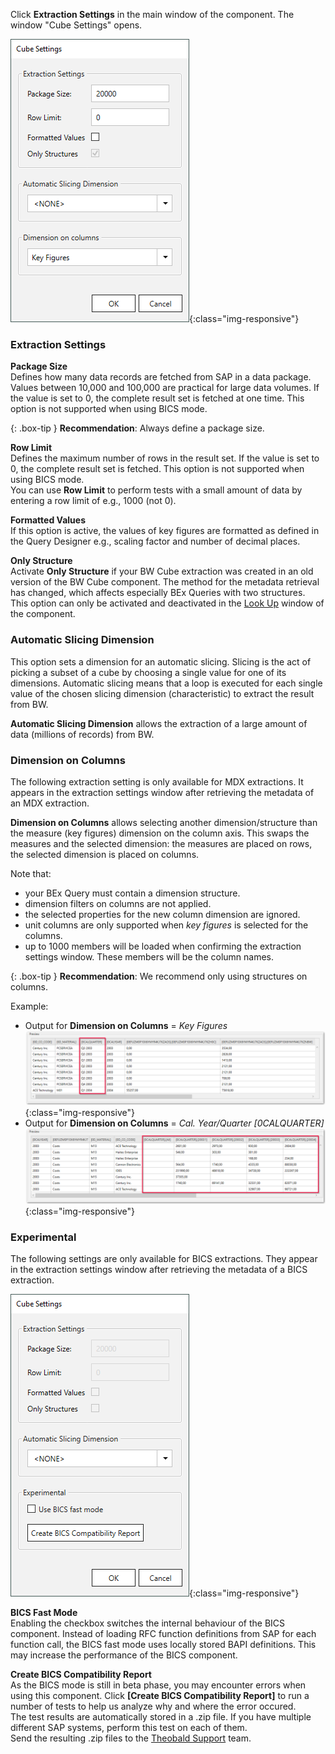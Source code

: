 Click **Extraction Settings** in the main window of the component. The window "Cube Settings" opens. 

![XU_BWCube_Settings](/img/content/XU_BWCube_Settings.png){:class="img-responsive"}

### Extraction Settings


**Package Size** <br> 
Defines how many data records are fetched from SAP in a data package.
Values between 10,000 and 100,000 are practical for large data volumes.
If the value is set to 0, the complete result set is fetched at one time.
This option is not supported when using BICS mode.

{: .box-tip }
**Recommendation**: Always define a package size.

**Row Limit** <br>
Defines the maximum number of rows in the result set.
If the value is set to 0, the complete result set is fetched.
This option is not supported when using BICS mode.<br>
You can use **Row Limit** to perform tests with a small amount of data by entering a row limit of e.g., 1000 (not 0).

**Formatted Values** <br>
If this option is active, the values of key figures are formatted as defined in the Query Designer e.g., scaling factor and number of decimal places.

**Only Structure** <br>
Activate **Only Structure** if your BW Cube extraction was created in an old version of the BW Cube component.
The method for the metadata retrieval has changed, which affects especially BEx Queries with two structures.<br>
This option can only be activated and deactivated in the [Look Up](./bw-cube-extraction-define#look-up-a-bw-cube-or-query) window of the component.

### Automatic Slicing Dimension

This option sets a dimension for an automatic slicing. 
Slicing is the act of picking a subset of a cube by choosing a single value for one of its dimensions. 
Automatic slicing means that a loop is executed for each single value of the chosen slicing dimension (characteristic) to extract the result from BW. 

**Automatic Slicing Dimension** allows the extraction of a large amount of data (millions of records) from BW.

### Dimension on Columns

The following extraction setting is only available for MDX extractions. It appears in the extraction settings window after retrieving the metadata of an MDX extraction.<br>

**Dimension on Columns** allows selecting another dimension/structure than the measure (key figures) dimension on the column axis. This swaps the measures and the selected dimension: the measures are placed on rows, the selected dimension is placed on columns.

Note that:
- your BEx Query must contain a dimension structure.
- dimension filters on columns are not applied.
- the selected properties for the new column dimension are ignored.
- unit columns are only supported when *key figures* is selected for the columns.
- up to 1000 members will be loaded when confirming the extraction settings window. These members will be the column names.

{: .box-tip }
**Recommendation**: We recommend only using structures on columns.

Example:
- Output for **Dimension on Columns** = *Key Figures*<br>
![BWCube-dimension-keyfigures](/img/content/Cube-keyfigures.png){:class="img-responsive"}
- Output for **Dimension on Columns** = *Cal. Year/Quarter [0CALQUARTER]*<br>
![BWCube-dimension-calquarter](/img/content/Cube-calyear.png){:class="img-responsive"}


### Experimental

The following settings are only available for BICS extractions. They appear in the extraction settings window after retrieving the metadata of a BICS extraction.

![XU_BWCube_Settings](/img/content/bwcube-bics-fast-mode.png){:class="img-responsive"}

**BICS Fast Mode**<br>
Enabling the checkbox switches the internal behaviour of the BICS component.
Instead of loading RFC function definitions from SAP for each function call, the BICS fast mode uses locally stored BAPI definitions.
This may increase the performance of the BICS component.

**Create BICS Compatibility Report**<br>
As the BICS mode is still in beta phase, you may encounter errors when using this component.
Click **[Create BICS Compatibility Report]** to run a number of tests to help us analyze why and where the error occured.<br>
The test results are automatically stored in a .zip file.
If you have multiple different SAP systems, perform this test on each of them. <br>
Send the resulting .zip files to the [Theobald Support](https://support.theobald-software.com) team.